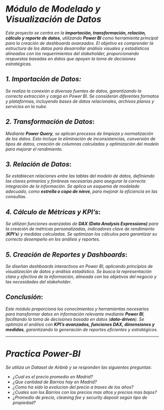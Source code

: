 # *Módulo de Modelado y Visualización de Datos*  

*Este proyecto se centra en la **importación, transformación, relación, cálculo y reporte de datos**, utilizando **Power BI** como herramienta principal para la creación de dashboards avanzados. El objetivo es comprender la estructura de los datos para desarrollar análisis visuales y estadísticos alineados con los requerimientos del stakeholder, proporcionando respuestas basadas en datos que apoyen la toma de decisiones estratégicas.*

## *1. Importación de Datos:*  
*Se realiza la conexión a diversas fuentes de datos, garantizando la correcta extracción y carga en Power BI. Se consideran diferentes formatos y plataformas, incluyendo bases de datos relacionales, archivos planos y servicios en la nube.*  

## *2. Transformación de Datos*:  
*Mediante **Power Query**, se aplican procesos de limpieza y normalización de los datos. Esto incluye la eliminación de inconsistencias, conversión de tipos de datos, creación de columnas calculadas y optimización del modelo para mejorar el rendimiento.*  

## *3. Relación de Datos*:  
*Se establecen relaciones entre las tablas del modelo de datos, definiendo las claves primarias y foráneas necesarias para asegurar la correcta integración de la información. Se aplica un esquema de modelado adecuado, como **estrella o copo de nieve**, para mejorar la eficiencia en las consultas.*  

## *4. Cálculo de Métricas y KPI’s*:  
*Se utilizan funciones avanzadas de **DAX (Data Analysis Expressions)** para la creación de métricas personalizadas, indicadores clave de rendimiento (**KPI’s**) y medidas calculadas. Se optimizan los cálculos para garantizar su correcto desempeño en los análisis y reportes.*  

## *5. Creación de Reportes y Dashboards*:  
*Se diseñan dashboards interactivos en Power BI, aplicando principios de visualización de datos y análisis estadístico. Se busca la representación clara y efectiva de la información, alineada con los objetivos del negocio y las necesidades del stakeholder*.  

## *Conclusión*:  
*Este módulo proporciona los conocimientos y herramientas necesarios para transformar datos en información relevante mediante **Power BI**, facilitando la toma de decisiones basada en datos (**data-driven**). Se optimiza el análisis con **KPI’s avanzados, funciones DAX, dimensiones y medidas**, garantizando la generación de reportes eficientes y estratégicos.*  


---
# *Practica Power-BI*
*Se utiliza un Dataset de Airbnb y se responden las siguientes preguntas*: <br>
- *¿Cual es el precio promedio en Madrid?*
- *¿Que cantidad de Barrios hay en Madrid?*
- *¿Como ha sido la evolucion del precio a traves de los años?*
- *¿Cuales son los Barrios con los precios mas altos y precios mas bajos?*
- *¿Promedio de precio, cleaning fee y security deposit según tipo de propiedad?*

